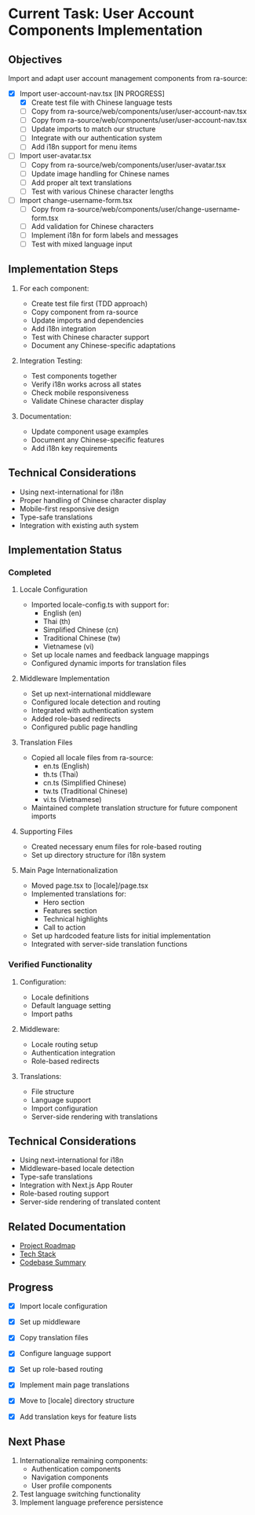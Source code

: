 # Current Task: User Account Components Implementation

## Objectives

Import and adapt user account management components from ra-source:

- [x] Import user-account-nav.tsx [IN PROGRESS]
  - [x] Create test file with Chinese language tests
  - [ ] Copy from ra-source/web/components/user/user-account-nav.tsx
  - [ ] Copy from ra-source/web/components/user/user-account-nav.tsx
  - [ ] Update imports to match our structure
  - [ ] Integrate with our authentication system
  - [ ] Add i18n support for menu items
  
- [ ] Import user-avatar.tsx
  - [ ] Copy from ra-source/web/components/user/user-avatar.tsx
  - [ ] Update image handling for Chinese names
  - [ ] Add proper alt text translations
  - [ ] Test with various Chinese character lengths

- [ ] Import change-username-form.tsx
  - [ ] Copy from ra-source/web/components/user/change-username-form.tsx
  - [ ] Add validation for Chinese characters
  - [ ] Implement i18n for form labels and messages
  - [ ] Test with mixed language input

## Implementation Steps

1. For each component:
   - Create test file first (TDD approach)
   - Copy component from ra-source
   - Update imports and dependencies
   - Add i18n integration
   - Test with Chinese character support
   - Document any Chinese-specific adaptations

2. Integration Testing:
   - Test components together
   - Verify i18n works across all states
   - Check mobile responsiveness
   - Validate Chinese character display

3. Documentation:
   - Update component usage examples
   - Document any Chinese-specific features
   - Add i18n key requirements

## Technical Considerations

- Using next-international for i18n
- Proper handling of Chinese character display
- Mobile-first responsive design
- Type-safe translations
- Integration with existing auth system

## Implementation Status

### Completed

1. Locale Configuration

   - Imported locale-config.ts with support for:
     - English (en)
     - Thai (th)
     - Simplified Chinese (cn)
     - Traditional Chinese (tw)
     - Vietnamese (vi)
   - Set up locale names and feedback language mappings
   - Configured dynamic imports for translation files

2. Middleware Implementation

   - Set up next-international middleware
   - Configured locale detection and routing
   - Integrated with authentication system
   - Added role-based redirects
   - Configured public page handling

3. Translation Files

   - Copied all locale files from ra-source:
     - en.ts (English)
     - th.ts (Thai)
     - cn.ts (Simplified Chinese)
     - tw.ts (Traditional Chinese)
     - vi.ts (Vietnamese)
   - Maintained complete translation structure for future component imports

4. Supporting Files

   - Created necessary enum files for role-based routing
   - Set up directory structure for i18n system

5. Main Page Internationalization
   - Moved page.tsx to [locale]/page.tsx
   - Implemented translations for:
     - Hero section
     - Features section
     - Technical highlights
     - Call to action
   - Set up hardcoded feature lists for initial implementation
   - Integrated with server-side translation functions

### Verified Functionality

1. Configuration:

   - Locale definitions
   - Default language setting
   - Import paths

2. Middleware:

   - Locale routing setup
   - Authentication integration
   - Role-based redirects

3. Translations:
   - File structure
   - Language support
   - Import configuration
   - Server-side rendering with translations

## Technical Considerations

- Using next-international for i18n
- Middleware-based locale detection
- Type-safe translations
- Integration with Next.js App Router
- Role-based routing support
- Server-side rendering of translated content

## Related Documentation

- [Project Roadmap](./projectRoadmap.md)
- [Tech Stack](./techStack.md)
- [Codebase Summary](./codebaseSummary.md)

## Progress

- [x] Import locale configuration
- [x] Set up middleware
- [x] Copy translation files
- [x] Configure language support
- [x] Set up role-based routing
- [x] Implement main page translations
- [x] Move to [locale] directory structure
- [x] Add translation keys for feature lists


## Next Phase

1. Internationalize remaining components:
   - Authentication components
   - Navigation components
   - User profile components
2. Test language switching functionality
3. Implement language preference persistence
